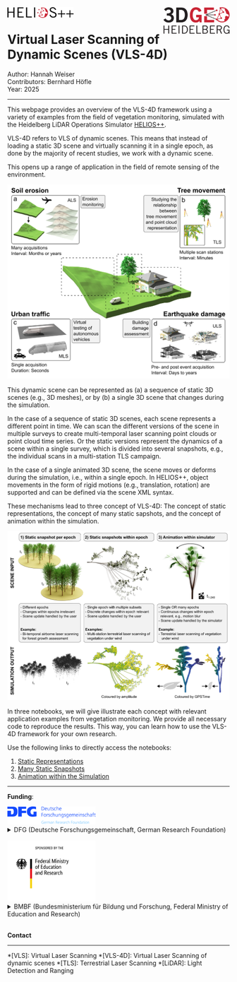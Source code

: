 
<img src="img/3DGeo_Logo_300dpi.png" alt="3DGeo Logo" title="3DGeo Logo" width=150 style="float: right;">
<img src="img/h++.png" alt="HELIOS++ Logo" title="HELIOS++ Logo" width=150 style="float: left;">
<br>

# Virtual Laser Scanning of Dynamic Scenes (VLS-4D)

Author: Hannah Weiser <br>
Contributors: Bernhard Höfle <br>
Year: 2025

---

This webpage provides an overview of the VLS-4D framework using a variety of examples from the field of vegetation monitoring, simulated with the Heidelberg LiDAR Operations Simulator [HELIOS++](https://github.com/3dgeo-heidelberg/helios).

VLS-4D refers to VLS of dynamic scenes. This means that instead of loading a static 3D scene and virtually scanning it in a single epoch, as done by the majority of recent studies, we work with a dynamic scene.

This opens up a range of application in the field of remote sensing of the environment.

<center>
<img src="img/Dyn_scenes_v2.png" alt="Examples for dynamic scenes" title="Examples for dynamic scenes" width="600">
</center>

This dynamic scene can be represented as (a) a sequence of static 3D scenes (e.g., 3D meshes), or by (b) a single 3D scene that changes during the simulation.

In the case of a sequence of static 3D scenes, each scene represents a different point in time. We can scan the different versions of the scene in multiple surveys to create multi-temporal laser scanning point clouds or point cloud time series. Or the static versions represent the dynamics of a scene within a single survey, which is divided into several snapshots, e.g., the individual scans in a multi-station TLS campaign. 

In the case of a single animated 3D scene, the scene moves or deforms during the simulation, i.e., within a single epoch. In HELIOS++, object movements in the form of rigid motions (e.g., translation, rotation) are supported and can be defined via the scene XML syntax. 

These mechanisms lead to three concept of VLS-4D: The concept of static representations, the concept of many static sapshots, and the concept of animation within the simulation.

<center>
<img src="img/change_logic_concepts.png" alt="VLS-4D Change Logic Concepts" title="VLS-4D change logic concepts" width="800">
</center>

In three notebooks, we will give illustrate each concept with relevant application examples from vegetation monitoring. We provide all necessary code to reproduce the results. This way, you can learn how to use the VLS-4D framework for your own research.

Use the following links to directly access the notebooks:

1. [Static Representations](01_static_snapshot_per_epoch.ipynb)
2. [Many Static Snapshots](02_static_snapshots_within_epoch.ipynb)
3. [Animation within the Simulation](03_animation_within_the_simulator.ipynb)

---

**Funding**:

<img src="img/dfg_logo_englisch_blau_en.jpg" alt="DFG Logo" title="DFG Logo" width="200">

<details>
<summary>DFG (Deutsche Forschungsgemeinschaft, German Research Foundation)</summary>

<table>
    <thead>
        <tr>
            <th></th>
            <th>Project</th>
            <th>Project number</th>
        </tr>
    </thead>
    <tbody>
        <tr>
            <td><img src="img/VirtuaLearn3D_logo.png" alt="VirtuaLearn3D Logo" title="VirtuaLearn3D Logo" width="200"></td>
            <td><a href="https://www.geog.uni-heidelberg.de/gis/virtualearn3d_en.html">VirtuaLearn3D</a></td>
            <td>496418931</td>
        </tr>
        <tr>
            <td><img src="img/logo_sustainable_helios_transparent.png" alt="SustainableHELIOS Logo" title="SustainableHELIOS Logo" width="200"></td>
            <td><a href="https://www.geog.uni-heidelberg.de/gis/sustainableHELIOS_en.html">Fostering a community-driven and sustainable HELIOS++ scientific software</a></td>
            <td>528521476</td>
        </tr>
    </tbody>
</table>

</details>

<br>

<img src="img/BMBF_gefoerdert_2017_en.jpg" alt="BMBF Logo" title="BMBF Logo" width="200">

<details>
<summary>BMBF (Bundesministerium für Bildung und Forschung, Federal Ministry of Education and Research)</summary>

<table>
    <thead>
        <tr>
            <th></th>
            <th>Project</th>
            <th>Funding code</th>
        </tr>
    </thead>
    <tbody>
        <tr>
            <td><img src="img/AIMon.png" alt="AIMON5.0 Logo" title="AIMon5.0 Logo" width="200"></td>
            <td><a href="https://www.geog.uni-heidelberg.de/gis/aimon.html">AIMON5.0</a></td>
            <td>02WDG1696</td>
        </tr>
    </tbody>
</table>

</details>

<br>

**Contact**

---

*[VLS]: Virtual Laser Scanning
*[VLS-4D]: Virtual Laser Scanning of dynamic scenes
*[TLS]: Terrestrial Laser Scanning
*[LiDAR]: Light Detection and Ranging